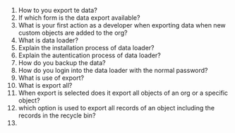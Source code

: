1. How to you export te data?
2. If which form is the data export available?
3. What is your first action as a developer when exporting data when new custom objects are added to the org?
4. What is data loader?
5. Explain the installation process of data loader?
6. Explain the autentication process of data loader? 
7. How do you backup the data?
8. How do you login into the data loader with the normal password?
9. What is use of export?
10. What is export all?
11. When export is selected does it export all objects of an org or a specific object?
12. which option is used to export all records of an object including the records in the recycle bin?
13. 
